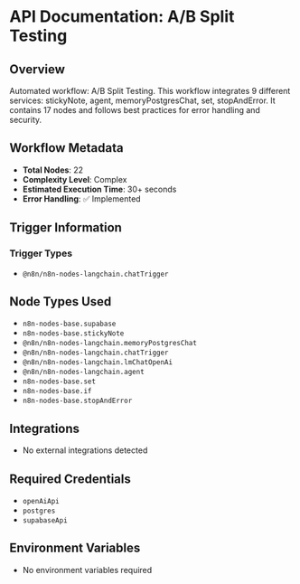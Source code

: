 # API Documentation: A/B Split Testing

## Overview
Automated workflow: A/B Split Testing. This workflow integrates 9 different services: stickyNote, agent, memoryPostgresChat, set, stopAndError. It contains 17 nodes and follows best practices for error handling and security.

## Workflow Metadata
- **Total Nodes**: 22
- **Complexity Level**: Complex
- **Estimated Execution Time**: 30+ seconds
- **Error Handling**: ✅ Implemented

## Trigger Information
### Trigger Types
- `@n8n/n8n-nodes-langchain.chatTrigger`

## Node Types Used
- `n8n-nodes-base.supabase`
- `n8n-nodes-base.stickyNote`
- `@n8n/n8n-nodes-langchain.memoryPostgresChat`
- `@n8n/n8n-nodes-langchain.chatTrigger`
- `@n8n/n8n-nodes-langchain.lmChatOpenAi`
- `@n8n/n8n-nodes-langchain.agent`
- `n8n-nodes-base.set`
- `n8n-nodes-base.if`
- `n8n-nodes-base.stopAndError`

## Integrations
- No external integrations detected

## Required Credentials
- `openAiApi`
- `postgres`
- `supabaseApi`

## Environment Variables
- No environment variables required

